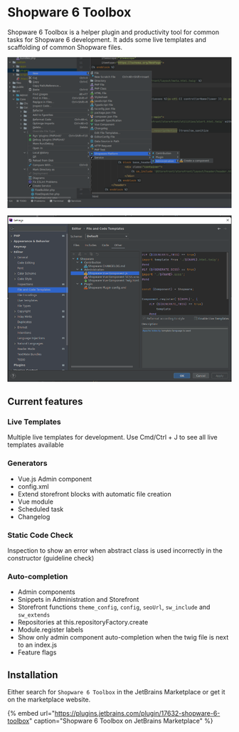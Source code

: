 # Shopware 6 Toolbox

Shopware 6 Toolbox is a helper plugin and productivity tool for common tasks for Shopware 6 development. It adds some live templates and scaffolding of common Shopware files.

![Shopware Toolbox Screenshot 1](../../../.gitbook/assets/shopware-toolbox-1.png)

![Shopware Toolbox Screenshot 2](../../../.gitbook/assets/shopware-toolbox-2.png)

## Current features

### Live Templates

Multiple live templates for development. Use Cmd/Ctrl + J to see all live templates available 
   
### Generators

* Vue.js Admin component
* config.xml
* Extend storefront blocks with automatic file creation
* Vue module
* Scheduled task
* Changelog

### Static Code Check

Inspection to show an error when abstract class is used incorrectly in the constructor (guideline check)


### Auto-completion

* Admin components
* Snippets in Administration and Storefront
* Storefront functions `theme_config`, `config`, `seoUrl`, `sw_include` and `sw_extends`
* Repositories at this.repositoryFactory.create
* Module.register labels
* Show only admin component auto-completion when the twig file is next to an index.js
* Feature flags

## Installation

Either search for `Shopware 6 Toolbox` in the JetBrains Marketplace or get it on the marketplace website.

<!-- markdown-link-check-disable-next-line -->
{% embed url="https://plugins.jetbrains.com/plugin/17632-shopware-6-toolbox" caption="Shopware 6 Toolbox on JetBrains Marketplace" %}
